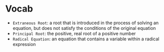 # Vocab
- `Extraneous Root`: a root that is introduced in the process of solving an equation, but does not satisfy the conditions of the original equation
- `Principal Root`: the positive, real root of a positive number
- `Radical Equation`: an equation that contains a variable within a radical expression